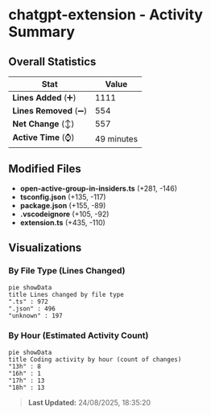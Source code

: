 # chatgpt-extension - Activity Summary 

## Overall Statistics

| Stat                   | Value                                                             |
| ---------------------- | ----------------------------------------------------------------- |
| **Lines Added** (➕)   | 1111                                          |
| **Lines Removed** (➖) | 554                                        |
| **Net Change** (↕)    | 557                |
| **Active Time** (⌚)   | 49 minutes |


## Modified Files
- **open-active-group-in-insiders.ts** (+281, -146)
- **tsconfig.json** (+135, -117)
- **package.json** (+155, -89)
- **.vscodeignore** (+105, -92)
- **extension.ts** (+435, -110)

## Visualizations

### By File Type (Lines Changed)

```mermaid
pie showData
title Lines changed by file type
".ts" : 972
".json" : 496
"unknown" : 197
```

### By Hour (Estimated Activity Count)

```mermaid
pie showData
title Coding activity by hour (count of changes)
"13h" : 8
"16h" : 1
"17h" : 13
"18h" : 13
```


> **Last Updated:** 24/08/2025, 18:35:20
